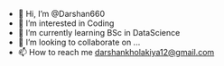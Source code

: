 - 👋 Hi, I’m @Darshan660
- 👀 I’m interested in Coding
- 🌱 I’m currently learning BSc in DataScience
- 💞️ I’m looking to collaborate on ...
- 📫 How to reach me darshankholakiya12@gmail.com

<!---
Darshan660/Darshan660 is a ✨ special ✨ repository because its `README.md` (this file) appears on your GitHub profile.
You can click the Preview link to take a look at your changes.
--->
